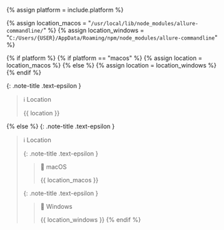 <!-- LOCATION -->
<!-- _includes/components/allure-commandline/ -->

<!-- INCLUDE -->
<!-- components/allure-commandline/location.md -->

<!-- VARIABLES -->
<!-- platform:      [macos, windows], default to ALL -->


<!-- READ VARIABLES -->
{% assign platform = include.platform %}


<!-- ASSIGN CONSTANTS -->
{% assign location_macos   = "`/usr/local/lib/node_modules/allure-commandline/`" %}
{% assign location_windows = "`C:/Users/{USER}/AppData/Roaming/npm/node_modules/allure-commandline`" %}


<!-- MAIN CONTENT -->

<!-- macOS & Windows -->
{% if platform %}
    {% if platform == "macos" %}
        {% assign location =  location_macos %}
    {% else %}
        {% assign location =  location_windows %}
    {% endif %}

{: .note-title .text-epsilon }
> ℹ️ Location
>
> {{ location }}

<!-- All -->
{% else %}
{: .note-title .text-epsilon }
> ℹ️ Location
>
> {: .note-title .text-epsilon }
>> 🔘 macOS
>> 
>> {{ location_macos }}
>
> {: .note-title .text-epsilon }
>> 🔘 Windows
>> 
>> {{ location_windows }}
{% endif %}
